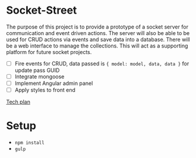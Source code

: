 Socket-Street
=

The purpose of this project is to provide a prototype of a socket server for communication and event driven actions. 
The server will also be able to be used for CRUD actions via events and save data into a database. There will be a web 
interface to manage the collections. This will act as a supporting platform for future socket projects.

* [ ] Fire events for CRUD, data passed is `{ model: model, data, data }` for update pass GUID
* [ ] Integrate mongoose
* [ ] Implement Angular admin panel
* [ ] Apply styles to front end

[Tech plan](https://www.dropbox.com/s/4306gm5obwo1ctj/Socket-Street-plan-1-3-2016.jpg)

Setup
==
* `npm install` 
* `gulp`